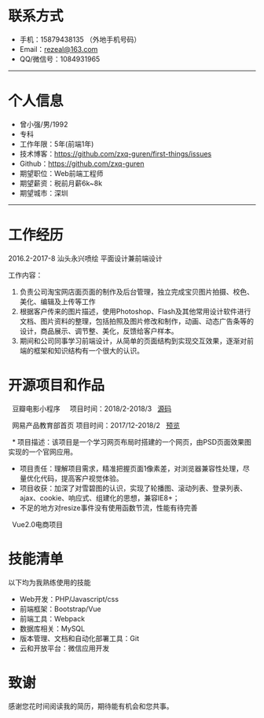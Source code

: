 
# 联系方式

- 手机：15879438135 （外地手机号码）
- Email：rezeal@163.com
- QQ/微信号：1084931965

---

# 个人信息

 - 曾小强/男/1992 
 - 专科 
 - 工作年限：5年(前端1年)
 - 技术博客：https://github.com/zxq-guren/first-things/issues 
 - Github：https://github.com/zxq-guren
 - 期望职位：Web前端工程师
 - 期望薪资：税前月薪6k~8k
 - 期望城市：深圳

---

# 工作经历
2016.2-2017-8 汕头永兴喷绘 平面设计兼前端设计

工作内容：
1. 负责公司淘宝网店面页面的制作及后台管理，独立完成宝贝图片拍摄、校色、美化、编辑及上传等工作
2. 根据客户传来的图片描述，使用Photoshop、Flash及其他常用设计软件进行文档、图片资料的整理，包括拍照及图片修改和制作，动画、动态广告条等的设计，商品展示、调节整、美化，反馈给客户样本。
3. 期间和公司同事学习前端设计，从简单的页面结构到实现交互效果，逐渐对前端的框架和知识结构有一个很大的认识。


# 开源项目和作品
   
   豆瓣电影小程序      项目时间：2018/2-2018/3   [源码](https://github.com/zxq-guren/doubanmovie)
   
   网易产品教育部首页  项目时间：2017/12-2018/2   [预览](https://htmlpreview.github.io/?https://raw.githubusercontent.com/zxq-guren/wangyidazuoye/master/index.html)
   

   * 项目描述：该项目是一个学习网页布局时搭建的一个网页，由PSD页面效果图实现的一个官网应用。
   * 项目责任：理解项目需求，精准把握页面1像素差，对浏览器兼容性处理，尽量优化代码，提高客户视觉体验。
   * 项目收获：加深了对雪碧图的认识，实现了轮播图、滚动列表、登录列表、ajax、cookie、响应式、组建化的思想，兼容IE8+；
   * 不足的地方对resize事件没有使用函数节流，性能有待完善
   
   Vue2.0电商项目

# 技能清单

以下均为我熟练使用的技能

- Web开发：PHP/Javascript/css
- 前端框架：Bootstrap/Vue
- 前端工具：Webpack
- 数据库相关：MySQL
- 版本管理、文档和自动化部署工具：Git
- 云和开放平台：微信应用开发



# 致谢
感谢您花时间阅读我的简历，期待能有机会和您共事。
